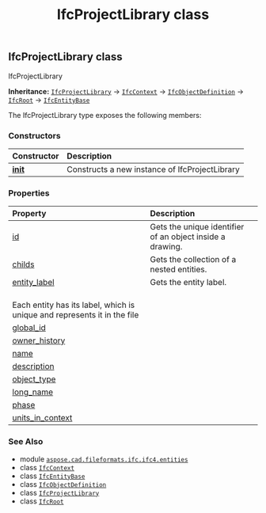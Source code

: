 ﻿---
title: IfcProjectLibrary class
second_title: Aspose.CAD for Python via .NET API References
description: 
type: docs
weight: 4600
url: /python-net/aspose.cad.fileformats.ifc.ifc4.entities/ifcprojectlibrary/
is_root: false
---

## IfcProjectLibrary class

IfcProjectLibrary



**Inheritance:** [`IfcProjectLibrary`](/cad/python-net/aspose.cad.fileformats.ifc.ifc4.entities/ifcprojectlibrary) → 
[`IfcContext`](/cad/python-net/aspose.cad.fileformats.ifc.ifc4.entities/ifccontext) → 
[`IfcObjectDefinition`](/cad/python-net/aspose.cad.fileformats.ifc.ifc4.entities/ifcobjectdefinition) → 
[`IfcRoot`](/cad/python-net/aspose.cad.fileformats.ifc.ifc4.entities/ifcroot) → 
[`IfcEntityBase`](/cad/python-net/aspose.cad.fileformats.ifc/ifcentitybase)



The IfcProjectLibrary type exposes the following members:

### Constructors
| Constructor | Description |
| :- | :- |
| [__init__](/cad/python-net/aspose.cad.fileformats.ifc.ifc4.entities/ifcprojectlibrary/__init__/#) | Constructs a new instance of IfcProjectLibrary |


### Properties
| Property | Description |
| :- | :- |
| [id](/cad/python-net/aspose.cad.fileformats.ifc.ifc4.entities/ifcprojectlibrary/id) | Gets the unique identifier of an object inside a drawing. |
| [childs](/cad/python-net/aspose.cad.fileformats.ifc.ifc4.entities/ifcprojectlibrary/childs) | Gets the collection of a nested entities. |
| [entity_label](/cad/python-net/aspose.cad.fileformats.ifc.ifc4.entities/ifcprojectlibrary/entity_label) | Gets the entity label.<br/>Each entity has its label, which is unique and represents it in the file |
| [global_id](/cad/python-net/aspose.cad.fileformats.ifc.ifc4.entities/ifcprojectlibrary/global_id) |  |
| [owner_history](/cad/python-net/aspose.cad.fileformats.ifc.ifc4.entities/ifcprojectlibrary/owner_history) |  |
| [name](/cad/python-net/aspose.cad.fileformats.ifc.ifc4.entities/ifcprojectlibrary/name) |  |
| [description](/cad/python-net/aspose.cad.fileformats.ifc.ifc4.entities/ifcprojectlibrary/description) |  |
| [object_type](/cad/python-net/aspose.cad.fileformats.ifc.ifc4.entities/ifcprojectlibrary/object_type) |  |
| [long_name](/cad/python-net/aspose.cad.fileformats.ifc.ifc4.entities/ifcprojectlibrary/long_name) |  |
| [phase](/cad/python-net/aspose.cad.fileformats.ifc.ifc4.entities/ifcprojectlibrary/phase) |  |
| [units_in_context](/cad/python-net/aspose.cad.fileformats.ifc.ifc4.entities/ifcprojectlibrary/units_in_context) |  |



### See Also
* module [`aspose.cad.fileformats.ifc.ifc4.entities`](..)
* class [`IfcContext`](/cad/python-net/aspose.cad.fileformats.ifc.ifc4.entities/ifccontext)
* class [`IfcEntityBase`](/cad/python-net/aspose.cad.fileformats.ifc/ifcentitybase)
* class [`IfcObjectDefinition`](/cad/python-net/aspose.cad.fileformats.ifc.ifc4.entities/ifcobjectdefinition)
* class [`IfcProjectLibrary`](/cad/python-net/aspose.cad.fileformats.ifc.ifc4.entities/ifcprojectlibrary)
* class [`IfcRoot`](/cad/python-net/aspose.cad.fileformats.ifc.ifc4.entities/ifcroot)
